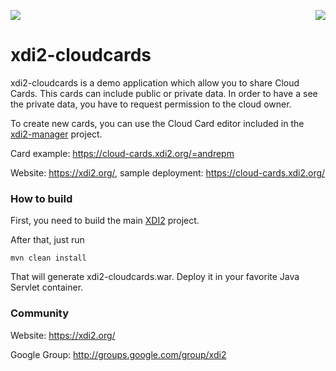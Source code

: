 <a href="http://projectdanube.org/" target="_blank"><img src="http://projectdanube.github.com/xdi2/images/projectdanube_logo.png" align="right"></a>
<img src="http://projectdanube.github.com/xdi2/images/logo64.png"><br>

xdi2-cloudcards
==============

xdi2-cloudcards is a demo application which allow you to share Cloud Cards. This cards can include public or private data. In order to have a see the private data, you have to request permission to the cloud owner.

To create new cards, you can use the Cloud Card editor included in the [xdi2-manager](https://github.com/projectdanube/xdi2-manager) project.

Card example: https://cloud-cards.xdi2.org/=andrepm

Website: https://xdi2.org/, sample deployment: https://cloud-cards.xdi2.org/

### How to build
First, you need to build the main [XDI2](https://github.com/projectdanube/xdi2) project.

After that, just run

    mvn clean install

That will generate xdi2-cloudcards.war. Deploy it in your favorite Java Servlet container.

### Community

Website: https://xdi2.org/

Google Group: http://groups.google.com/group/xdi2
